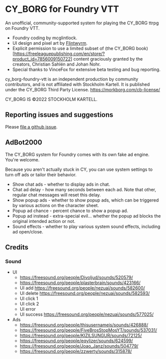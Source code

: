 # CY_BORG for Foundry VTT

An unofficial, community-supported system for playing the CY_BORG ttrpg on Foundry VTT.

  * Foundry coding by mcglintlock.
  * UI design and pixel art by [Flintwyrm](https://flintwyrm.itch.io/).
  * Explicit permission to use a limited subset of (the CY_BORG book)[https://freeleaguepublishing.com/en/store/?product_id=7856009150722] content graciously granted by the creators, Christian Sahlén and Johan Nohr.
  * Special thanks to VinceFox for extensive beta testing and bug reporting.

cy_borg-foundry-vtt is an independent production by community contributors,
and is not affiliated with Stockholm Kartell. It is published under the CY_BORG Third Party License. 
https://morkborg.com/cb-license/

CY_BORG IS ©2022 STOCKHOLM KARTELL.

## Reporting issues and suggestions

Please [file a github issue](https://github.com/fvtt-fria-ligan/cy_borg-foundry-vtt/issues/new).

## AdBot2000

The CY_BORG system for Foundry comes with its own fake ad engine. You're welcome.

Because you aren't actually stuck in CY, you can use system settings to turn off ads or tailor their behavior.

* Show chat ads - whether to display ads in chat.
* Chat ad delay - how many seconds between each ad. Note that other, regular chat messages will reset this delay.
* Show popup ads - whether to show popup ads, which can be triggered by various actions on the character sheet.
* Popup ad chance - percent chance to show a popup ad.
* Popup ad instead - extra-special evil... whether the popup ad blocks the original intended action or not.
* Sound effects - whether to play various system sound effects, including ad open/close.


## Credits

### Sound

  * UI
    * https://freesound.org/people/Divoljud/sounds/520579/
    * https://freesound.org/people/plasterbrain/sounds/423166/
    * UI add https://freesound.org/people/nezuai/sounds/582600/
    * UI delete https://freesound.org/people/nezuai/sounds/582593/
    * UI click 1
    * UI click 2
    * UI error
    * UI success https://freesound.org/people/nezuai/sounds/577025/
  * Ads
    * https://freesound.org/people/thisusernameis/sounds/426888/
    * https://freesound.org/people/FiveBrosStopMosYT/sounds/537031/
    * https://freesound.org/people/KIZILSUNGUR/sounds/72125/
    * https://freesound.org/people/eqylizer/sounds/624599/
    * https://freesound.org/people/Joao_Janz/sounds/504779/
    * https://freesound.org/people/zzwerty/sounds/315878/
